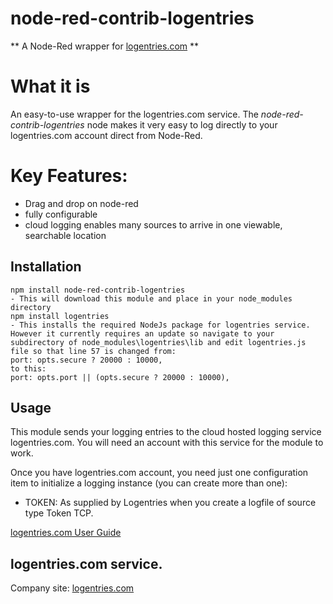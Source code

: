 # node-red-contrib-logentries

** A Node-Red wrapper for [logentries.com](http://logentries.com) **


# What it is

An easy-to-use wrapper for the logentries.com service. The _node-red-contrib-logentries_ node makes it very easy to log directly to your logentries.com account direct from Node-Red.


# Key Features:

   * Drag and drop on node-red
   * fully configurable
   * cloud logging enables many sources to arrive in one viewable, searchable location

   
## Installation

	npm install node-red-contrib-logentries
	- This will download this module and place in your node_modules directory
    npm install logentries
	- This installs the required NodeJs package for logentries service. However it currently requires an update so navigate to your subdirectory of node_modules\logentries\lib and edit logentries.js file so that line 57 is changed from:
	port: opts.secure ? 20000 : 10000,
	to this:
	port: opts.port || (opts.secure ? 20000 : 10000),



## Usage


This module sends your logging entries to the cloud hosted logging service logentries.com. You will need an account with this service for the module to work.

Once you have logentries.com account, you need just one configuration item to initialize a logging instance (you can create more than one):

  * TOKEN: As supplied by Logentries when you create a logfile of source type Token TCP.

[logentries.com User Guide](https://logentries.com/docs/userguide)


## logentries.com service.

Company site: [logentries.com](http://logentries.com)



